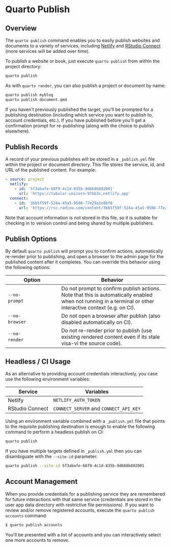 # Quarto Publish

## Overview

The `quarto publish` command enables you to easily publish websites and documents to a variety of services, including [Netlify](https://www.netlify.com/) and [RStudio Connect](https://www.rstudio.com/products/connect/) (more services will be added over time).

To publish a website or book, just execute `quarto publish` from within the project directory:

``` bash
quarto publish
```

As with `quarto render`, you can also publish a project or document by name:

``` bash
quarto publish myblog
quarto publish document.qmd
```

If you haven't previously published the target, you'll be prompted for a publishing destination (including which service you want to publish to, account credentials, etc.). If you have published before you'll get a confirmation prompt for re-publishing (along with the choice to publish elsewhere).

## Publish Records

A record of your previous publishes will be stored in a `_publish.yml` file within the project or document directory. This file stores the service, id, and URL of the published content. For example:

``` yaml
- source: project
  netlify:
    - id: '5f3abafe-68f9-4c1d-835b-9d668b892001'
      url: 'https://tubular-unicorn-97bb3c.netlify.app'
  connect:
    - id: '3bb5f59f-524a-45a5-9508-77e29a1e8bf0'
      url: 'https://rsc.radixu.com/content/3bb5f59f-524a-45a5-9508-77e29a1e8bf0/'
```

Note that account information is not stored in this file, so it is suitable for checking in to version control and being shared by multiple publishers.

## Publish Options

By default `quarto publish` will prompt you to confirm actions, automatically re-render prior to publishing, and open a browser to the admin page for the published content after it completes. You can override this behavior using the following options:

| Option                             | Behavior                                                                                                                                                    |
|------------------------------------|-------------------------------------------------------------------------------------------------------------------------------------------------------------|
| `--no-prompt`                      | Do not prompt to confirm publish actions. Note that this is automatically enabled when not running in a terminal or other interactive context (e.g. on CI). |
| `--no-browser`                     | Do not open a browser after publish (also disabled automatically on CI).                                                                                    |
| `--no-render`                      | Do not re-render prior to publish (use existing rendered content even if its stale visa-vi the source code).                                                |

## Headless / CI Usage

As an alternative to providing account credentials interactively, you case use the following environment variables:

| Service         | Variables                              |
|-----------------|----------------------------------------|
| Netlify         | `NETLIFY_AUTH_TOKEN`                   |
| RStudio Connect | `CONNECT_SERVER` and `CONNECT_API_KEY` |

Using an environment variable combined with a `_publish.yml` file that points to the requisite publishing destination is enough to enable the following command to perform a headless publish on CI:

``` bash
quarto publish
```

If you have multiple targets defined in `_publish.yml` then you can disambiguate with the `--site-id` parameter:

``` bash
quarto publish --site-id 5f3abafe-68f9-4c1d-835b-9d668b892001
```

## Account Management

When you provide credentials for a publishing service they are remembered for future interactions with that same service (credentials are stored in the user app data directory with restrictive file permissions). If you want to review and/or remove registered accounts, execute the `quarto publish accounts` command:

``` bash
$ quarto publish accounts
```

You'll be presented with a list of accounts and you can interactively select one more accounts to remove.
